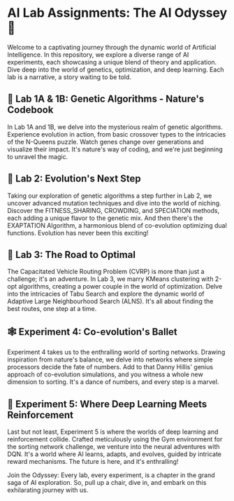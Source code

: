 # AI Lab Assignments: The AI Odyssey 🌌
Welcome to a captivating journey through the dynamic world of Artificial Intelligence. In this repository, we explore a diverse range of AI experiments, each showcasing a unique blend of theory and application. Dive deep into the world of genetics, optimization, and deep learning. Each lab is a narrative, a story waiting to be told.

## 🧬 Lab 1A & 1B: Genetic Algorithms - Nature's Codebook
In Lab 1A and 1B, we delve into the mysterious realm of genetic algorithms. Experience evolution in action, from basic crossover types to the intricacies of the N-Queens puzzle. Watch genes change over generations and visualize their impact. It's nature's way of coding, and we're just beginning to unravel the magic.

## 🧪 Lab 2: Evolution's Next Step
Taking our exploration of genetic algorithms a step further in Lab 2, we uncover advanced mutation techniques and dive into the world of niching. Discover the FITNESS_SHARING, CROWDING, and SPECIATION methods, each adding a unique flavor to the genetic mix. And then there's the EXAPTATION Algorithm, a harmonious blend of co-evolution optimizing dual functions. Evolution has never been this exciting!

## 🚚 Lab 3: The Road to Optimal
The Capacitated Vehicle Routing Problem (CVRP) is more than just a challenge; it's an adventure. In Lab 3, we marry KMeans clustering with 2-opt algorithms, creating a power couple in the world of optimization. Delve into the intricacies of Tabu Search and explore the dynamic world of Adaptive Large Neighbourhood Search (ALNS). It's all about finding the best routes, one step at a time.

## 🕸️ Experiment 4: Co-evolution's Ballet
Experiment 4 takes us to the enthralling world of sorting networks. Drawing inspiration from nature's balance, we delve into networks where simple processors decide the fate of numbers. Add to that Danny Hillis' genius approach of co-evolution simulations, and you witness a whole new dimension to sorting. It's a dance of numbers, and every step is a marvel.

## 🤖 Experiment 5: Where Deep Learning Meets Reinforcement
Last but not least, Experiment 5 is where the worlds of deep learning and reinforcement collide. Crafted meticulously using the Gym environment for the sorting network challenge, we venture into the neural adventures with DQN. It's a world where AI learns, adapts, and evolves, guided by intricate reward mechanisms. The future is here, and it's enthralling!



Join the Odyssey: Every lab, every experiment, is a chapter in the grand saga of AI exploration. So, pull up a chair, dive in, and embark on this exhilarating journey with us.
